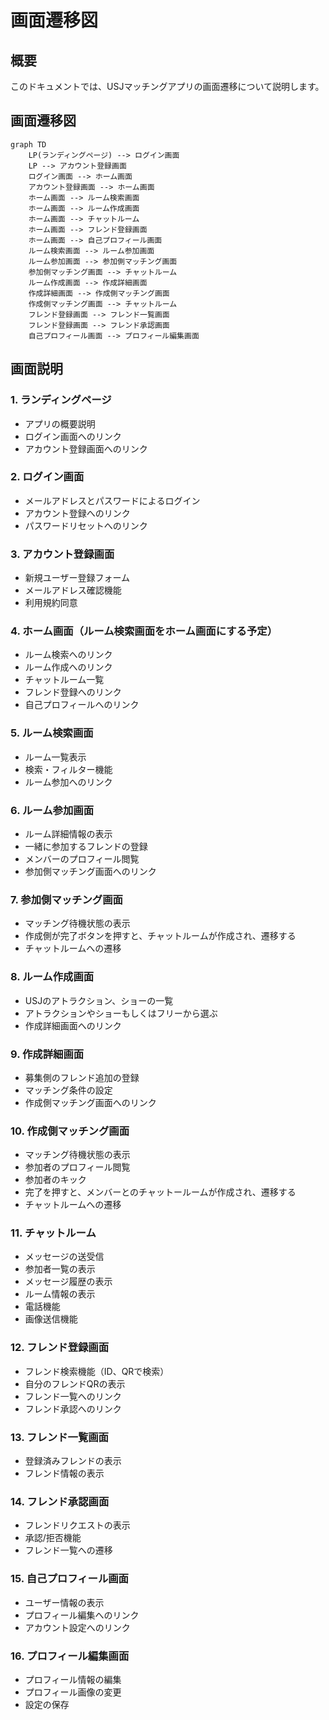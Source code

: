 # 画面遷移図

## 概要
このドキュメントでは、USJマッチングアプリの画面遷移について説明します。


## 画面遷移図




```mermaid
graph TD
	LP(ランディングページ) --> ログイン画面
	LP --> アカウント登録画面
	ログイン画面 --> ホーム画面
	アカウント登録画面 --> ホーム画面
	ホーム画面 --> ルーム検索画面
	ホーム画面 --> ルーム作成画面
	ホーム画面 --> チャットルーム
	ホーム画面 --> フレンド登録画面
	ホーム画面 --> 自己プロフィール画面
	ルーム検索画面 --> ルーム参加画面
	ルーム参加画面 --> 参加側マッチング画面
	参加側マッチング画面 --> チャットルーム
	ルーム作成画面 --> 作成詳細画面
	作成詳細画面 --> 作成側マッチング画面
	作成側マッチング画面 --> チャットルーム
	フレンド登録画面 --> フレンド一覧画面
	フレンド登録画面 --> フレンド承認画面
	自己プロフィール画面 --> プロフィール編集画面
```

## 画面説明

### 1. ランディングページ
- アプリの概要説明
- ログイン画面へのリンク
- アカウント登録画面へのリンク

### 2. ログイン画面
- メールアドレスとパスワードによるログイン
- アカウント登録へのリンク
- パスワードリセットへのリンク

### 3. アカウント登録画面
- 新規ユーザー登録フォーム
- メールアドレス確認機能
- 利用規約同意

### 4. ホーム画面（ルーム検索画面をホーム画面にする予定）
- ルーム検索へのリンク
- ルーム作成へのリンク
- チャットルーム一覧
- フレンド登録へのリンク
- 自己プロフィールへのリンク

### 5. ルーム検索画面
- ルーム一覧表示
- 検索・フィルター機能
- ルーム参加へのリンク

### 6. ルーム参加画面
- ルーム詳細情報の表示
- 一緒に参加するフレンドの登録
- メンバーのプロフィール閲覧
- 参加側マッチング画面へのリンク

### 7. 参加側マッチング画面
- マッチング待機状態の表示
- 作成側が完了ボタンを押すと、チャットルームが作成され、遷移する
- チャットルームへの遷移

### 8. ルーム作成画面
- USJのアトラクション、ショーの一覧
- アトラクションやショーもしくはフリーから選ぶ
- 作成詳細画面へのリンク

### 9. 作成詳細画面
- 募集側のフレンド追加の登録
- マッチング条件の設定
- 作成側マッチング画面へのリンク

### 10. 作成側マッチング画面
- マッチング待機状態の表示
- 参加者のプロフィール閲覧
- 参加者のキック
- 完了を押すと、メンバーとのチャットールームが作成され、遷移する
- チャットルームへの遷移

### 11. チャットルーム
- メッセージの送受信
- 参加者一覧の表示
- メッセージ履歴の表示
- ルーム情報の表示
- 電話機能
- 画像送信機能

### 12. フレンド登録画面
- フレンド検索機能（ID、QRで検索）
- 自分のフレンドQRの表示
- フレンド一覧へのリンク
- フレンド承認へのリンク

### 13. フレンド一覧画面
- 登録済みフレンドの表示
- フレンド情報の表示

### 14. フレンド承認画面
- フレンドリクエストの表示
- 承認/拒否機能
- フレンド一覧への遷移

### 15. 自己プロフィール画面
- ユーザー情報の表示
- プロフィール編集へのリンク
- アカウント設定へのリンク

### 16. プロフィール編集画面
- プロフィール情報の編集
- プロフィール画像の変更
- 設定の保存

